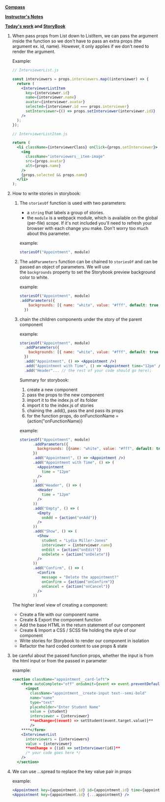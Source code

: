 ****[Compass](https://web.compass.lighthouselabs.ca/days/w07d3)****

****[Instructor's Notes](https://web.compass.lighthouselabs.ca/activities/1149/lectures/4867)****

****[Today's work](https://github.com/ShuhaoZQGG/scheduler/tree/master/src/components/Appointment) and [StoryBook](https://github.com/ShuhaoZQGG/scheduler/blob/master/stories/index.js)****

1. When pass props from List down to ListItem, we can pass the argument inside the function so we don't have to pass an extra props (the argument ex. id, name). However, it only applies if we don't need to render the argument.
    
    Example:
    
    ```jsx
    // InterviewerList.js
    
    const interviewers = props.interviewers.map((interviewer) => {
      return (
        <InterviewerListItem
          key={interviewer.id}
          name={interviewer.name}
          avatar={interviewer.avatar}
          selected={interviewer.id === props.interviewer}
          setInterviewer={() => props.setInterviewer(interviewer.id)}
        />
      );
    });
    
    // InterviewerListItem.js
    
    return (
      <li className={interviewerClass} onClick={props.setInterviewer}>
        <img
          className="interviewers__item-image"
          src={props.avatar}
          alt={props.name}
        />
        {props.selected && props.name}
      </li>
    );
    ```
    

2. How to write stories in storybook:
    1. The `storiesOf` function is used with two parameters:
        - a `string` that labels a group of stories.
        - the `module` is a webpack module, which is available on the global (per-file) scope. If it's not included you'll need to refresh your browser with each change you make. Don't worry too much about this parameter.
        
        example:
        
        ```jsx
        storiesOf("Appointment", module)
        ```
        
    2. The `addParameters` function can be chained to `storiesOf` and can be passed an object of parameters. We will use the `backgrounds` property to set the Storybook preview background color to white.
        
        example:
        
        ```jsx
        storiesOf("Appointment", module)
        .addParameters({
            backgrounds: [{ name: "white", value: "#fff", default: true }]
          })
        ```
        
    3. chain the children components under the story of the parent component
        
        example:
        
        ```jsx
        storiesOf("Appointment", module)
          .addParameters({
            backgrounds: [{ name: "white", value: "#fff", default: true }]
          })
          .add("Appointment", () => <Appointment />)
          .add("Appointment with Time", () => <Appointment time="12pm" />);
          .add("Header"... // the rest of your code should go here);
        ```
        
        Summary for storybook:
        
        1. create a new component
        2. pass the props to the new component
        3. import it to the index.js of its folder
        4. import it to the index.js of stories
        5. chaining the .add(), pass the <Component /> and pass its props
        6. for the function props, do onFunctionName = {action("onFunctionName)}
        
        example:
        
        ```jsx
        storiesOf("Appointment", module)
              .addParameters({
                backgrounds: [{name: "white", value: "#fff", default: true}]
              }) 
              .add("Appointment", () => <Appointment />)
              .add("Appointment with Time", () => (
                <Appointment 
                  time = "12pm"
                />
              ))
              .add("Header", () => (
                <Header 
                  time = "12pm"
                />
              ))
              .add("Empty", () => (
                <Empty 
                  onAdd = {action("onAdd")}
                />
              ))
              .add("Show", () => (
                <Show 
                  student = "Lydia Miller-Jones"
                  interviewer = {interviewer.name}
                  onEdit = {action("onEdit")}
                  onDelete = {action("onDelete")}
                />
              ))
              .add("Confirm", () => (
                <Confirm 
                  message = "Delete the appointment?"
                  onConfirm = {action("onConfirm")}
                  onCancel = {action("onCancel")}
                />
              ))
        ```
        
    
    The higher level view of creating a component:
    
    - Create a file with our component name
    - Create & Export the component function
    - Add the base HTML in the return statement of our component
    - Create & Import a CSS / SCSS file holding the style of our component
    - Write stories for Storybook to render our component in isolation
    - Refactor the hard coded content to use props & state
    
3. be careful about the passed function props, whether the input is from the html input or from the passed in parameter
    
    example:
    
    ```jsx
    <section className="appointment__card-left">
        <form autoComplete="off" onSubmit={event => event.preventDefault()}>
          <input
            className="appointment__create-input text--semi-bold"
            name="name"
            type="text"
            placeholder="Enter Student Name"
            value = {student}
            interviewer = {interviewer}
            **onChange={(event) => setStudent(event.target.value)}**      
            />
        ****</form>
        <InterviewerList 
          interviewers = {interviewers}
          value = {interviewer}
          **onChange = {(id) => setInterviewer(id)}**
          /* your code goes here */
        />
      </section>
    ```
    
4. We can use ...spread to replace the key value pair in props
    
    example: 
    
    ```jsx
    <Appointment key={appointment.id} id={appointment.id} time={appointment.time} interview={appointment.interview} />
    <Appointment key={appointment.id} {...appointment} />
    ```
